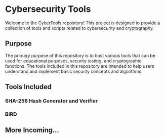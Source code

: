 # Cybersecurity Tools

Welcome to the CyberTools repository! This project is designed to provide a collection of tools and scripts related to cybersecurity and cryptography.

## Purpose

The primary purpose of this repository is to host various tools that can be used for educational purposes, security testing, and cryptographic functions. The tools included in this repository are intended to help users understand and implement basic security concepts and algorithms.

## Tools Included

### SHA-256 Hash Generator and Verifier

### BIRD

## More Incoming...

